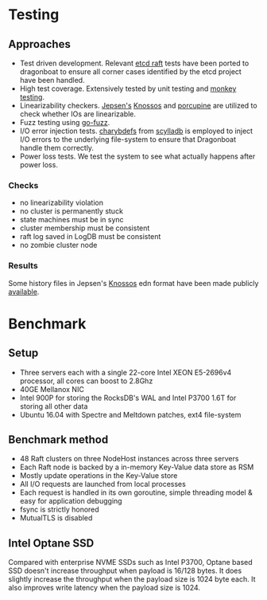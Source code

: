 # Testing #

## Approaches ##

* Test driven development. Relevant [etcd raft](https://github.com/coreos/etcd/tree/master/raft) tests have been ported
  to dragonboat to ensure all corner cases identified by the etcd project have been handled.
* High test coverage. Extensively tested by unit testing
  and [monkey testing](https://en.wikipedia.org/wiki/Monkey_testing).
* Linearizability
  checkers. [Jepsen's](https://github.com/jepsen-io/jepsen) [Knossos](https://github.com/jepsen-io/knossos)
  and [porcupine](https://github.com/anishathalye/porcupine) are utilized to check whether IOs are linearizable.
* Fuzz testing using [go-fuzz](https://github.com/dvyukov/go-fuzz).
* I/O error injection tests. [charybdefs](https://github.com/scylladb/charybdefs)
  from [scylladb](http://www.scylladb.com/) is employed to inject I/O errors to the underlying file-system to ensure
  that Dragonboat handle them correctly.
* Power loss tests. We test the system to see what actually happens after power loss.

### Checks ###

* no linearizability violation
* no cluster is permanently stuck
* state machines must be in sync
* cluster membership must be consistent
* raft log saved in LogDB must be consistent
* no zombie cluster node

### Results ###

Some history files in Jepsen's [Knossos](https://github.com/jepsen-io/knossos) edn format have been made
publicly [available](https://github.com/lni/knossos-data).

# Benchmark #

## Setup ##

* Three servers each with a single 22-core Intel XEON E5-2696v4 processor, all cores can boost to 2.8Ghz
* 40GE Mellanox NIC
* Intel 900P for storing the RocksDB's WAL and Intel P3700 1.6T for storing all other data
* Ubuntu 16.04 with Spectre and Meltdown patches, ext4 file-system

## Benchmark method ##

* 48 Raft clusters on three NodeHost instances across three servers
* Each Raft node is backed by a in-memory Key-Value data store as RSM
* Mostly update operations in the Key-Value store
* All I/O requests are launched from local processes
* Each request is handled in its own goroutine, simple threading model & easy for application debugging
* fsync is strictly honored
* MutualTLS is disabled

## Intel Optane SSD ##

Compared with enterprise NVME SSDs such as Intel P3700, Optane based SSD doesn't increase throughput when payload is
16/128 bytes. It does slightly increase the throughput when the payload size is 1024 byte each. It also improves write
latency when the payload size is 1024.
